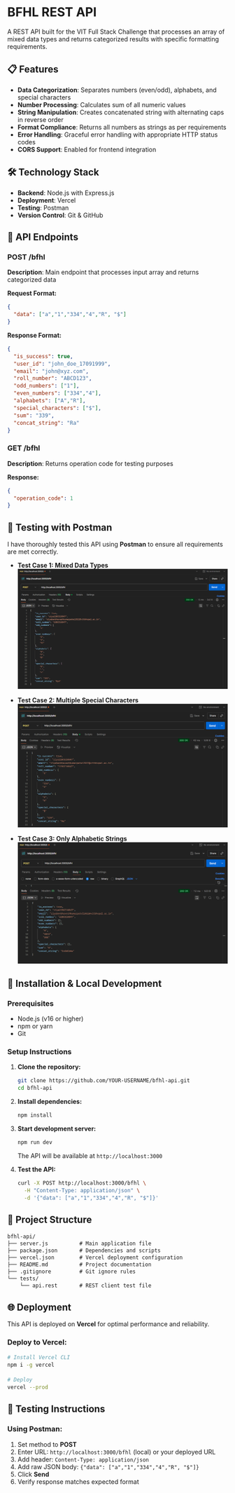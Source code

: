 # BFHL REST API

A REST API built for the VIT Full Stack Challenge that processes an array of mixed data types and returns categorized results with specific formatting requirements.

## 📋 Features

- **Data Categorization**: Separates numbers (even/odd), alphabets, and special characters
- **Number Processing**: Calculates sum of all numeric values
- **String Manipulation**: Creates concatenated string with alternating caps in reverse order
- **Format Compliance**: Returns all numbers as strings as per requirements
- **Error Handling**: Graceful error handling with appropriate HTTP status codes
- **CORS Support**: Enabled for frontend integration

## 🛠 Technology Stack

- **Backend**: Node.js with Express.js
- **Deployment**: Vercel
- **Testing**: Postman
- **Version Control**: Git & GitHub

## 📡 API Endpoints

### POST /bfhl
**Description**: Main endpoint that processes input array and returns categorized data

**Request Format:**
```json
{
  "data": ["a","1","334","4","R", "$"]
}
```

**Response Format:**
```json
{
  "is_success": true,
  "user_id": "john_doe_17091999",
  "email": "john@xyz.com",
  "roll_number": "ABCD123",
  "odd_numbers": ["1"],
  "even_numbers": ["334","4"],
  "alphabets": ["A","R"],
  "special_characters": ["$"],
  "sum": "339",
  "concat_string": "Ra"
}
```

### GET /bfhl
**Description**: Returns operation code for testing purposes

**Response:**
```json
{
  "operation_code": 1
}
```

## 🧪 Testing with Postman

I have thoroughly tested this API using **Postman** to ensure all requirements are met correctly.

- **Test Case 1: Mixed Data Types**  
  ![App Screenshot](assets/Testcase%201.png)

- **Test Case 2: Multiple Special Characters**  
  ![App Screenshot](assets/Testcase%202.png)

- **Test Case 3: Only Alphabetic Strings**  
  ![App Screenshot](assets/Testcase%203.png)

## 🔧 Installation & Local Development

### Prerequisites
- Node.js (v16 or higher)
- npm or yarn
- Git

### Setup Instructions

1. **Clone the repository:**
   ```bash
   git clone https://github.com/YOUR-USERNAME/bfhl-api.git
   cd bfhl-api
   ```

2. **Install dependencies:**
   ```bash
   npm install
   ```

3. **Start development server:**
   ```bash
   npm run dev
   ```
   
   The API will be available at `http://localhost:3000`

4. **Test the API:**
   ```bash
   curl -X POST http://localhost:3000/bfhl \
     -H "Content-Type: application/json" \
     -d '{"data": ["a","1","334","4","R", "$"]}'
   ```

## 📁 Project Structure

```
bfhl-api/
├── server.js          # Main application file
├── package.json       # Dependencies and scripts
├── vercel.json        # Vercel deployment configuration
├── README.md          # Project documentation
├── .gitignore         # Git ignore rules
└── tests/
    └── api.rest       # REST client test file
```

## 🌐 Deployment

This API is deployed on **Vercel** for optimal performance and reliability.

### Deploy to Vercel:
```bash
# Install Vercel CLI
npm i -g vercel

# Deploy
vercel --prod
```

## 🎯 Testing Instructions

### Using Postman:
1. Set method to **POST**
2. Enter URL: `http://localhost:3000/bfhl` (local) or your deployed URL
3. Add header: `Content-Type: application/json`
4. Add raw JSON body: `{"data": ["a","1","334","4","R", "$"]}`
5. Click **Send**
6. Verify response matches expected format
